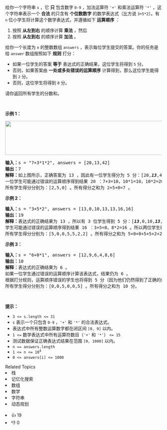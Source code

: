 <p>给你一个字符串&nbsp;<code>s</code>&nbsp;，它 <strong>只</strong> 包含数字&nbsp;<code>0-9</code>&nbsp;，加法运算符&nbsp;<code>'+'</code>&nbsp;和乘法运算符&nbsp;<code>'*'</code>&nbsp;，这个字符串表示一个&nbsp;<strong>合法</strong>&nbsp;的只含有&nbsp;<strong>个位数</strong><strong>数字</strong>&nbsp;的数学表达式（比方说&nbsp;<code>3+5*2</code>）。有 <code>n</code>&nbsp;位小学生将计算这个数学表达式，并遵循如下 <strong>运算顺序</strong>&nbsp;：</p>

<ol> 
 <li>按照 <strong>从左到右</strong>&nbsp;的顺序计算 <strong>乘法</strong>&nbsp;，然后</li> 
 <li>按照 <strong>从左到右</strong>&nbsp;的顺序计算 <strong>加法</strong>&nbsp;。</li> 
</ol>

<p>给你一个长度为 <code>n</code>&nbsp;的整数数组&nbsp;<code>answers</code>&nbsp;，表示每位学生提交的答案。你的任务是给 <code>answer</code>&nbsp;数组按照如下 <strong>规则</strong>&nbsp;打分：</p>

<ul> 
 <li>如果一位学生的答案 <strong>等于</strong>&nbsp;表达式的正确结果，这位学生将得到 <code>5</code>&nbsp;分。</li> 
 <li>否则，如果答案由&nbsp;<strong>一处或多处错误的运算顺序</strong>&nbsp;计算得到，那么这位学生能得到 <code>2</code>&nbsp;分。</li> 
 <li>否则，这位学生将得到 <code>0</code>&nbsp;分。</li> 
</ul>

<p>请你返回所有学生的分数和。</p>

<p>&nbsp;</p>

<p><strong>示例 1：</strong></p>

<p><img alt="" src="https://assets.leetcode.com/uploads/2021/09/17/student_solving_math.png" style="width: 678px; height: 109px;" /></p>

<pre><b>输入：</b>s = "7+3*1*2", answers = [20,13,42]
<b>输出：</b>7
<b>解释：</b>如上图所示，正确答案为 13 ，因此有一位学生得分为 5 分：[20,<em><strong>13</strong></em>,42] 。
一位学生可能通过错误的运算顺序得到结果 20 ：7+3=10，10*1=10，10*2=20 。所以这位学生得分为 2 分：[<em><strong>20</strong></em>,13,42] 。
所有学生得分分别为：[2,5,0] 。所有得分之和为 2+5+0=7 。
</pre>

<p><strong>示例 2：</strong></p>

<pre><b>输入：</b>s = "3+5*2", answers = [13,0,10,13,13,16,16]
<b>输出：</b>19
<b>解释：</b>表达式的正确结果为 13 ，所以有 3 位学生得到 5 分：[<em><strong>13</strong></em>,0,10,<em><strong>13</strong></em>,<em><strong>13</strong></em>,16,16] 。
学生可能通过错误的运算顺序得到结果 16 ：3+5=8，8*2=16 。所以两位学生得到 2 分：[13,0,10,13,13,<em><strong>16</strong></em>,<em><strong>16</strong></em>] 。
所有学生得分分别为：[5,0,0,5,5,2,2] 。所有得分之和为 5+0+0+5+5+2+2=19 。
</pre>

<p><strong>示例 3：</strong></p>

<pre><b>输入：</b>s = "6+0*1", answers = [12,9,6,4,8,6]
<b>输出：</b>10
<b>解释：</b>表达式的正确结果为 6 。
如果一位学生通过错误的运算顺序计算该表达式，结果仍为 6 。
根据打分规则，运算顺序错误的学生也将得到 5 分（因为他们仍然得到了正确的结果），而不是 2 分。
所有学生得分分别为：[0,0,5,0,0,5] 。所有得分之和为 10 分。
</pre>

<p>&nbsp;</p>

<p><strong>提示：</strong></p>

<ul> 
 <li><code>3 &lt;= s.length &lt;= 31</code></li> 
 <li><code>s</code>&nbsp;表示一个只包含&nbsp;<code>0-9</code>&nbsp;，<code>'+'</code>&nbsp;和&nbsp;<code>'*'</code>&nbsp;的合法表达式。</li> 
 <li>表达式中所有整数运算数字都在闭区间&nbsp;<code>[0, 9]</code>&nbsp;以内。</li> 
 <li><code>1 &lt;=</code>&nbsp;数学表达式中所有运算符数目（<code>'+'</code> 和&nbsp;<code>'*'</code>）&nbsp;<code>&lt;= 15</code></li> 
 <li>测试数据保证正确表达式结果在范围&nbsp;<code>[0, 1000]</code>&nbsp;以内。</li> 
 <li><code>n == answers.length</code></li> 
 <li><code>1 &lt;= n &lt;= 10<sup>4</sup></code></li> 
 <li><code>0 &lt;= answers[i] &lt;= 1000</code></li> 
</ul>

<div><div>Related Topics</div><div><li>栈</li><li>记忆化搜索</li><li>数组</li><li>数学</li><li>字符串</li><li>动态规划</li></div></div><br><div><li>👍 19</li><li>👎 0</li></div>